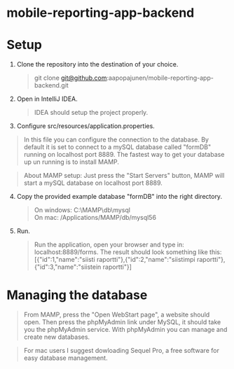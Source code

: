 # mobile-reporting-app-backend

# Setup

1. Clone the repository into the destination of your choice.
   >git clone git@github.com:aapopajunen/mobile-reporting-app-backend.git

2. Open in IntelliJ IDEA.
   >IDEA should setup the project properly.
   
3. Configure src/resources/application.properties.
  >In this file you can configure the connection to the database. By default it is set to connect to a mySQL database called      "formDB" running on localhost port 8889. The fastest way to get your database up un running is to install MAMP. 
   
   >About MAMP setup:
   Just press the "Start Servers" button, MAMP will start a mySQL database on localhost port 8889.

4. Copy the provided example database "formDB" into the right directory.
   >On windows:
   C:\MAMP\db\mysql\
   On mac:
   /Applications/MAMP/db/mysql56

5. Run.
   >Run the application, open your browser and type in: localhost:8889/forms. The result should look something like this: 
   [{"id":1,"name":"siisti raportti"},{"id":2,"name":"siistimpi raportti"},{"id":3,"name":"siistein raportti"}]
   
# Managing the database

>From MAMP, press the "Open WebStart page", a website should open. Then press the phpMyAdmin link under MySQL, it should take you the phpMyAdmin service. With phpMyAdmin you can manage and create new databases.

>For mac users I suggest dowloading Sequel Pro, a free software for easy database management.
   
